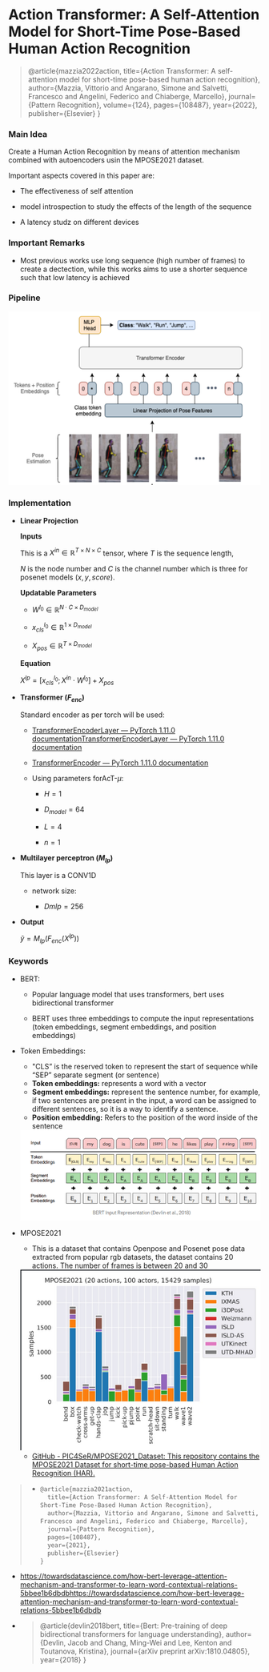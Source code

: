# Action Transformer: A Self-Attention Model for Short-Time Pose-Based Human Action Recognition

> @article{mazzia2022action,
>  title={Action Transformer: A self-attention model for short-time pose-based human action recognition},
>  author={Mazzia, Vittorio and Angarano, Simone and Salvetti, Francesco and Angelini, Federico and Chiaberge, Marcello},
>  journal={Pattern Recognition},
>  volume={124},
>  pages={108487},
>  year={2022},
>  publisher={Elsevier}
> }

### Main Idea

Create a Human Action Recognition by means of attention mechanism combined with autoencoders usin the MPOSE2021 dataset. 

Important aspects covered in this paper are:

* The effectiveness of self attention

* model introspection to study the effects of  the length of the sequence

* A latency studz on different devices

### Important Remarks

* Most previous works use long sequence (high number of frames) to create a dectection, while this works aims to use a shorter sequence such that low latency is achieved

### Pipeline

<div>
    <img src="./Figures/pipeline.png"/>
</div>



### Implementation

* **Linear Projection**
  
  **Inputs**
  
  This is a $X^{in} \in \mathbb{R}^{T\times N \times C}$ tensor, where $T$ is the sequence length,
  
  $N$ is the node number and $C$ is the channel number which is three for posenet models ($x, y, score$).
  
  **Updatable Parameters**
  
  * $W^{l_0} \in \mathbb{R}^{N \cdot C \times D_{model}}$
  
  * $x^{l_0}_{cls} \in \mathbb{R}^{1 \times D_{model}}$ 
  
  * $X_{pos} \in \mathbb{R}^{T \times D_{model}}$
  
  **Equation**
  
  $X^{lp} = [x^{l_0}_{cls};X^{in} \cdot W^{l_0}] + X_{pos}$

* **Transformer ($F_{enc}$)**
  
  Standard encoder as per torch will be used:
  
  * [TransformerEncoderLayer &mdash; PyTorch 1.11.0 documentation](https://pytorch.org/docs/stable/generated/torch.nn.TransformerEncoderLayer.html)[TransformerEncoderLayer &mdash; PyTorch 1.11.0 documentation](https://pytorch.org/docs/stable/generated/torch.nn.TransformerEncoderLayer.html)
  
  * [TransformerEncoder &mdash; PyTorch 1.11.0 documentation](https://pytorch.org/docs/stable/generated/torch.nn.TransformerEncoder.html)
  
  * Using parameters forAcT-$\mu$:
    
    * $H = 1$
    
    * $D_{model}=64$
    
    * $L = 4$
    
    * $n = 1$

* **Multilayer perceptron ($M_{lp}$)**
  
  This layer is a CONV1D
  
  * network size:
    
    * $D{mlp}=256$

* **Output**
  
  $\tilde{y}= M_{lp}(F_{enc}(X^{lp}))$

### Keywords

* BERT:
  
  * Popular language model that uses transformers, bert uses bidirectional transformer
  
  * BERT uses three embeddings to compute the input representations (token embeddings, segment embeddings, and position embeddings)

* Token Embeddings:
  
  - "CLS” is the reserved token to represent the start of sequence while “SEP” separate segment (or sentence)
  - **Token embeddings:** represents a word with a vector
  - **Segment embeddings:** represent the sentence number, for example, if two sentences are present in the input, a word can be assigned to different sentences, so it is a way to identify a sentence.
  - **Position embedding:** Refers to the position of the word inside of the sentence
  
  <div>
      <img src=.\Figures\bert_embeddings.png>
  </div>

* MPOSE2021
  
  * This is a dataset that contains Openpose and Posenet pose data extracted from popular rgb datasets, the dataset contains 20 actions. The number of frames is between 20 and 30
  
  <div>
      <img src="./Figures/mpose_1.png"/>
  </div>
  
  * [GitHub - PIC4SeR/MPOSE2021_Dataset: This repository contains the MPOSE2021 Dataset for short-time pose-based Human Action Recognition (HAR).](https://github.com/PIC4SeR/MPOSE2021_Dataset)

> - ```
>   @article{mazzia2021action,
>     title={Action Transformer: A Self-Attention Model for Short-Time Pose-Based Human Action Recognition},
>     author={Mazzia, Vittorio and Angarano, Simone and Salvetti, Francesco and Angelini, Federico and Chiaberge, Marcello},
>     journal={Pattern Recognition},
>     pages={108487},
>     year={2021},
>     publisher={Elsevier}
>   }
>   ```

* https://towardsdatascience.com/how-bert-leverage-attention-mechanism-and-transformer-to-learn-word-contextual-relations-5bbee1b6dbdbhttps://towardsdatascience.com/how-bert-leverage-attention-mechanism-and-transformer-to-learn-word-contextual-relations-5bbee1b6dbdb

* > @article{devlin2018bert,
  >   title={Bert: Pre-training of deep bidirectional transformers for language understanding},
  >   author={Devlin, Jacob and Chang, Ming-Wei and Lee, Kenton and Toutanova, Kristina},
  >   journal={arXiv preprint arXiv:1810.04805},
  >   year={2018}
  > }





